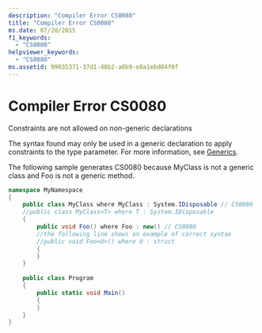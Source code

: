 ```yaml
---
description: "Compiler Error CS0080"
title: "Compiler Error CS0080"
ms.date: 07/20/2015
f1_keywords: 
  - "CS0080"
helpviewer_keywords: 
  - "CS0080"
ms.assetid: 99035371-37d1-48b2-a8b9-e8a1ebd04f0f
---
```

# Compiler Error CS0080

Constraints are not allowed on non-generic declarations  
  
 The syntax found may only be used in a generic declaration to apply constraints to the type parameter. For more information, see [Generics](../programming-guide/generics/index.md).  
  
 The following sample generates CS0080 because MyClass is not a generic class and Foo is not a generic method.  
  
```csharp  
namespace MyNamespace  
{  
    public class MyClass where MyClass : System.IDisposable // CS0080    //the following line shows an example of correct syntax  
    //public class MyClass<T> where T : System.IDisposable  
    {  
        public void Foo() where Foo : new() // CS0080  
        //the following line shows an example of correct syntax  
        //public void Foo<U>() where U : struct  
        {  
        }  
    }  
  
    public class Program  
    {  
        public static void Main()  
        {  
        }  
    }  
}  
```
